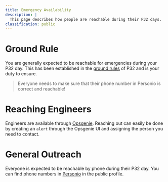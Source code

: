 ```yaml
---
title: Emergency Availability
description: |
  This page describes how people are reachable during their P32 days.
classification: public
---
```

# Ground Rule

You are generally expected to be reachable for emergencies during your P32 day. This has been established in the [ground rules](https://intranet.giantswarm.io/docs/people/p32/ground-rules/) of P32 and is your duty to ensure.

> Everyone needs to make sure that their phone number in Personio is correct and reachable!

# Reaching Engineers

Engineers are available through [Opsgenie](https://giantswarm.app.opsgenie.com/alert/list). Reaching out can easily be done by creating an `alert` through the Opsgenie UI and assigning the person you need to contact.

# General Outreach

Everyone is expected to be reachable by phone during their P32 day. You can find phone numbers in [Personio](https://giant-swarm.personio.de/staff) in the public profile.
